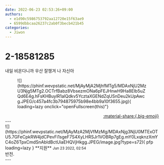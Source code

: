 ```yaml
---
date: 2022-06-23 02:53:26+09:00
authors:
  - e1d90c5986753792aa12720e15f63ae9
  - 6599dbbcaa26237c2ab0f3becb421b45
categories:
  - Jiwon
---
```


# 2-18581285

<div class="post-container" markdown="1">
<div class="content-container md-sidebar__scrollwrap" markdown="1">

내일 비온다니까 우산 잘챙겨  나 자신아
<figure markdown="1">
![](https://phinf.wevpstatic.net/MjAyMjA2MjhfMTg5/MDAxNjU2MzU3Njg5MTg2.OCTrfBabz8VbsezmONa6pFEJHnwH9Ha8EIb5uZQd6E4g.hFsKHBuylR1alQdkv5YcztaXGENdZqUSnDeu2kUpAwcg.JPEG/c457a4fc3b794875975b98e4bb9a10f3655.jpg){ loading=lazy onclick="openFullscreen(this)"}
</figure>


</div>
</div>

<div style="text-align: right;" markdown="1">
<a href="https://weverse.io/fromis9/fanpost/2-18581285" style="text-align: right;">:material-share:{.big-emoji}</a>
</div>
---

<div class="comments-container md-sidebar__scrollwrap" markdown="1">
<div class="comment" markdown="1">
<div class='id-container' markdown="1">
![](https://phinf.wevpstatic.net/MjAyMzA2MjVfMzMg/MDAxNjg3NjU0MTExOTU5.7GFeCpkRW4jdCPevFi1sgeF7S4XyLHRSJr1VOBRp7gEg.mY0LxqknzXmYC4oZ6TpxCmdSnAbldBctUiaEHQVjHkgg.JPEG/image.jpg?type=s72){ pfp loading=lazy }
**<span class="artist">지원</span>** <small>Jun 23 2022, 02:54</small><br>
</div>
<div class='comment-body' markdown="1">
반전.
</div>
</div>
</div>
---
